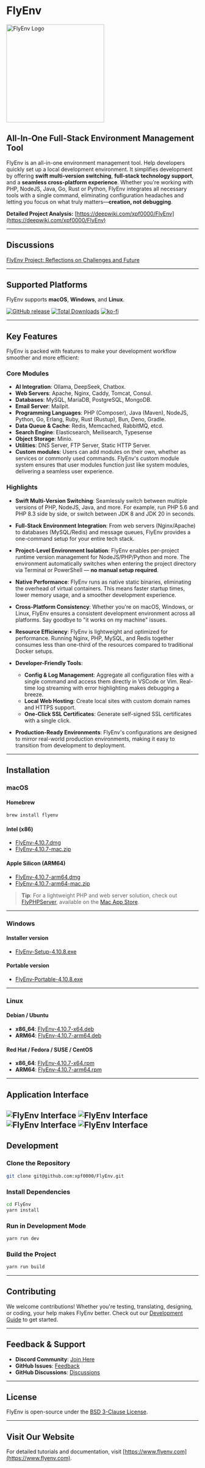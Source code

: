 # FlyEnv

<img src="https://raw.githubusercontent.com/xpf0000/FlyEnv/master/build/256x256.png" width="256" alt="FlyEnv Logo" />

## All-In-One Full-Stack Environment Management Tool

FlyEnv is an all-in-one environment management tool. Help developers quickly set up a local development environment. It simplifies development by offering **swift multi-version switching**, **full-stack technology support**, and a **seamless cross-platform experience**. Whether you're working with PHP, NodeJS, Java, Go, Rust or Python, FlyEnv integrates all necessary tools with a single command, eliminating configuration headaches and letting you focus on what truly matters—**creation, not debugging**.

**Detailed Project Analysis:** [https://deepwiki.com/xpf0000/FlyEnv](https://deepwiki.com/xpf0000/FlyEnv)

---

## Discussions

[FlyEnv Project: Reflections on Challenges and Future](https://github.com/xpf0000/FlyEnv/discussions/304)

---

## Supported Platforms

FlyEnv supports **macOS**, **Windows**, and **Linux**.

[![GitHub release](https://img.shields.io/github/release/xpf0000/FlyEnv.svg)](https://github.com/xpf0000/FlyEnv/releases)
[![Total Downloads](https://img.shields.io/github/downloads/xpf0000/FlyEnv/total.svg)](https://github.com/xpf0000/FlyEnv/releases)
[![ko-fi](https://ko-fi.com/img/githubbutton_sm.svg)](https://ko-fi.com/R5R2OJXTM)

---

## Key Features

FlyEnv is packed with features to make your development workflow smoother and more efficient:

### Core Modules
- **AI Integration**: Ollama, DeepSeek, Chatbox.
- **Web Servers**: Apache, Nginx, Caddy, Tomcat, Consul.
- **Databases**: MySQL, MariaDB, PostgreSQL, MongoDB.
- **Email Server**: Mailpit.
- **Programming Languages**: PHP (Composer), Java (Maven), NodeJS, Python, Go, Erlang, Ruby, Rust (Rustup), Bun, Deno, Gradle.
- **Data Queue & Cache**: Redis, Memcached, RabbitMQ, etcd.
- **Search Engine**: Elasticsearch, Meilisearch, Typesense
- **Object Storage**: Minio.
- **Utilities**: DNS Server, FTP Server, Static HTTP Server.
- **Custom modules**: Users can add modules on their own, whether as services or commonly used commands. FlyEnv's custom module system ensures that user modules function just like system modules, delivering a seamless user experience.

### Highlights
- **Swift Multi-Version Switching**:
  Seamlessly switch between multiple versions of PHP, NodeJS, Java, and more. For example, run PHP 5.6 and PHP 8.3 side by side, or switch between JDK 8 and JDK 20 in seconds.

- **Full-Stack Environment Integration**:
  From web servers (Nginx/Apache) to databases (MySQL/Redis) and message queues, FlyEnv provides a one-command setup for your entire tech stack.

- **Project-Level Environment Isolation**:
  FlyEnv enables per-project runtime version management for NodeJS/PHP/Python and more. The environment automatically switches when entering the project directory via Terminal or PowerShell — **no manual setup required**.

- **Native Performance**:
  FlyEnv runs as native static binaries, eliminating the overhead of virtual containers. This means faster startup times, lower memory usage, and a smoother development experience.

- **Cross-Platform Consistency**:
  Whether you're on macOS, Windows, or Linux, FlyEnv ensures a consistent development environment across all platforms. Say goodbye to "it works on my machine" issues.

- **Resource Efficiency**:
  FlyEnv is lightweight and optimized for performance. Running Nginx, PHP, MySQL, and Redis together consumes less than one-third of the resources compared to traditional Docker setups.

- **Developer-Friendly Tools**:
  - **Config & Log Management**: Aggregate all configuration files with a single command and access them directly in VSCode or Vim. Real-time log streaming with error highlighting makes debugging a breeze.
  - **Local Web Hosting**: Create local sites with custom domain names and HTTPS support.
  - **One-Click SSL Certificates**: Generate self-signed SSL certificates with a single click.

- **Production-Ready Environments**:
  FlyEnv's configurations are designed to mirror real-world production environments, making it easy to transition from development to deployment.

---

## Installation

### macOS
#### Homebrew
```bash
brew install flyenv
```

#### Intel (x86)
- [FlyEnv-4.10.7.dmg](https://github.com/xpf0000/FlyEnv/releases/download/v4.10.7/FlyEnv-4.10.7.dmg)
- [FlyEnv-4.10.7-mac.zip](https://github.com/xpf0000/FlyEnv/releases/download/v4.10.7/FlyEnv-4.10.7-mac.zip)

#### Apple Silicon (ARM64)
- [FlyEnv-4.10.7-arm64.dmg](https://github.com/xpf0000/FlyEnv/releases/download/v4.10.7/FlyEnv-4.10.7-arm64.dmg)
- [FlyEnv-4.10.7-arm64-mac.zip](https://github.com/xpf0000/FlyEnv/releases/download/v4.10.7/FlyEnv-4.10.7-arm64-mac.zip)

> **Tip**: For a lightweight PHP and web server solution, check out [FlyPHPServer](https://flyenv.com/flyphpserver.html), available on the [Mac App Store](https://apps.apple.com/us/app/flyphpserver/id1506384441).

---

### Windows

#### Installer version

- [FlyEnv-Setup-4.10.8.exe](https://github.com/xpf0000/FlyEnv/releases/download/v4.10.8/FlyEnv-Setup-4.10.8.exe)

#### Portable version

- [FlyEnv-Portable-4.10.8.exe](https://github.com/xpf0000/FlyEnv/releases/download/v4.10.8/FlyEnv-Portable-4.10.8.exe)

---

### Linux
#### Debian / Ubuntu
- **x86_64**: [FlyEnv-4.10.7-x64.deb](https://github.com/xpf0000/FlyEnv/releases/download/v4.10.7/FlyEnv-4.10.7-x64.deb)
- **ARM64**: [FlyEnv-4.10.7-arm64.deb](https://github.com/xpf0000/FlyEnv/releases/download/v4.10.7/FlyEnv-4.10.7-arm64.deb)

#### Red Hat / Fedora / SUSE / CentOS
- **x86_64**: [FlyEnv-4.10.7-x64.rpm](https://github.com/xpf0000/FlyEnv/releases/download/v4.10.7/FlyEnv-4.10.7-x64.rpm)
- **ARM64**: [FlyEnv-4.10.7-arm64.rpm](https://github.com/xpf0000/FlyEnv/releases/download/v4.10.7/FlyEnv-4.10.7-arm64.rpm)

---

## Application Interface

![FlyEnv Interface](screen1.png)
![FlyEnv Interface](screen2.png)
![FlyEnv Interface](screen3.png)
![FlyEnv Interface](screen4.png)
---

## Development

### Clone the Repository
```bash
git clone git@github.com:xpf0000/FlyEnv.git
```

### Install Dependencies
```bash
cd FlyEnv
yarn install
```

### Run in Development Mode
```bash
yarn run dev
```

### Build the Project
```bash
yarn run build
```

---

## Contributing

We welcome contributions! Whether you're testing, translating, designing, or coding, your help makes FlyEnv better. Check out our [Development Guide](./DEV.md) to get started.

---

## Feedback & Support

- **Discord Community**: [Join Here](https://discord.gg/u5SuMGxjPE)
- **GitHub Issues**: [Feedback](https://github.com/xpf0000/FlyEnv/issues)
- **GitHub Discussions**: [Discussions](https://github.com/xpf0000/FlyEnv/discussions)

---

## License

FlyEnv is open-source under the [BSD 3-Clause License](https://github.com/xpf0000/FlyEnv/blob/master/LICENSE).

---

## Visit Our Website

For detailed tutorials and documentation, visit [https://www.flyenv.com](https://www.flyenv.com).
